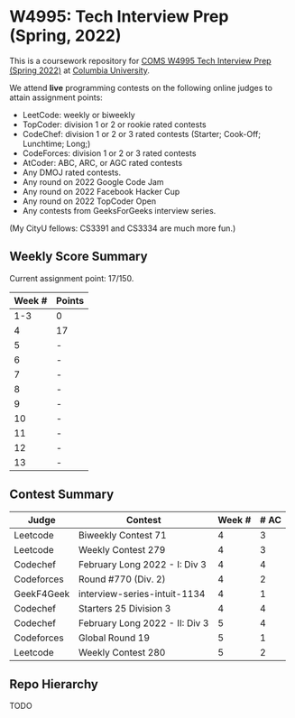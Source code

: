 # W4995: Tech Interview Prep (Spring, 2022)

This is a coursework repository for [COMS W4995 Tech Interview Prep (Spring 2022)](http://www.columbia.edu/cu/bulletin/uwb/#/cu/bulletin/uwb/subj/COMS/W4995-20221-014) at [Columbia University](http://columbia.edu/).

We attend **live** programming contests on the following online judges to attain assignment points:

- LeetCode: weekly or biweekly
- TopCoder: division 1 or 2 or rookie rated contests
- CodeChef: division 1 or 2 or 3 rated contests (Starter; Cook-Off; Lunchtime; Long;)
- CodeForces: division 1 or 2 or 3 rated contests
- AtCoder: ABC, ARC, or AGC rated contests
- Any DMOJ rated contests.
- Any round on 2022 Google Code Jam
- Any round on 2022 Facebook Hacker Cup
- Any round on 2022 TopCoder Open
- Any contests from GeeksForGeeks interview series.

(My CityU fellows: CS3391 and CS3334 are much more fun.)

## Weekly Score Summary

Current assignment point: 17/150.

| Week # | Points |
| ------ | ------ |
| 1-3    | 0      |
| 4      | 17     |
| 5      | -      |
| 6      | -      |
| 7      | -      |
| 8      | -      |
| 9      | -      |
| 10     | -      |
| 11     | -      |
| 12     | -      |
| 13     | -      |

## Contest Summary

| Judge      | Contest                        | Week # | # AC |
| ---------- | ------------------------------ | ------ | ---- |
| Leetcode   | Biweekly Contest 71            | 4      | 3    |
| Leetcode   | Weekly Contest 279             | 4      | 3    |
| Codechef   | February Long 2022 - I: Div 3  | 4      | 4    |
| Codeforces | Round #770 (Div. 2)            | 4      | 2    |
| GeekF4Geek | interview-series-intuit-1134   | 4      | 1    |
| Codechef   | Starters 25 Division 3         | 4      | 4    |
| Codechef   | February Long 2022 - II: Div 3 | 5      | 4    |
| Codeforces | Global Round 19                | 5      | 1    |
| Leetcode   | Weekly Contest 280             | 5      | 2    |

## Repo Hierarchy

TODO